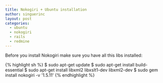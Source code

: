 ```yaml
---
title: Nokogiri + Ubuntu installation
author: singuerinc
layout: post
categories:
  - ubuntu
  - nokogiri
  - rails
  - redmine
---
```


Before you install Nokogiri make sure you have all this libs installed:

{% highlight sh %}
$ sudo apt-get update
$ sudo apt-get install build-essential
$ sudo apt-get install libxml2 libxslt1-dev libxml2-dev
$ sudo gem install nokogiri -v '1.5.11'
{% endhighlight %}
